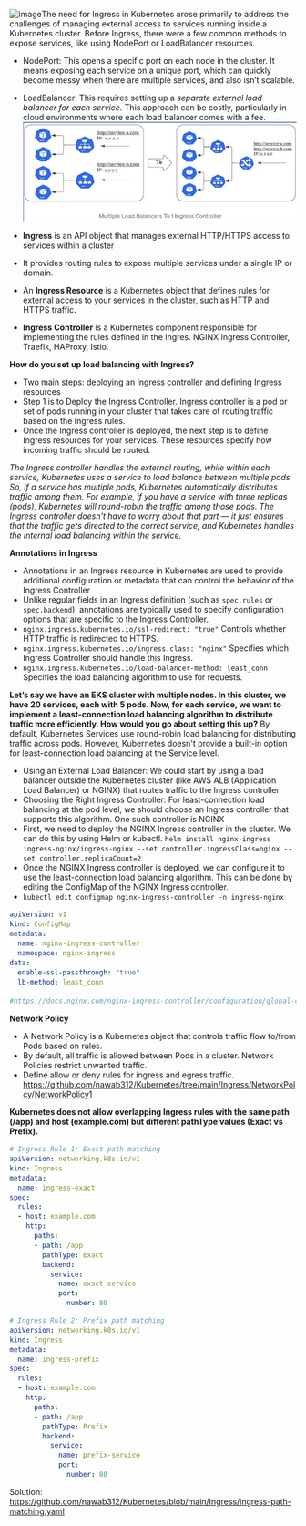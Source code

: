 ![image](https://github.com/user-attachments/assets/2d6357c0-fa2f-4951-ab18-bf25d86632fe)The need for Ingress in Kubernetes arose primarily to address the challenges of managing external access to services running inside a Kubernetes cluster. Before Ingress, there were a few common methods to expose services, like using NodePort or LoadBalancer resources. 
- NodePort: This opens a specific port on each node in the cluster. It means exposing each service on a unique port, which can quickly become messy when there are multiple services, and also isn’t scalable.
- LoadBalancer: This requires setting up a *separate external load balancer for each service*. This approach can be costly, particularly in cloud environments where each load balancer comes with a fee.
![Ingress1](https://github.com/nawab312/Kubernetes/blob/main/Images/Ingress1.png)

- **Ingress** is an API object that manages external HTTP/HTTPS access to services within a cluster
- It provides routing rules to expose multiple services under a single IP or domain.
- An **Ingress Resource** is a Kubernetes object that defines rules for external access to your services in the cluster, such as HTTP and HTTPS traffic.
- **Ingress Controller** is a Kubernetes component responsible for implementing the rules defined in the Ingres. NGINX Ingress Controller, Traefik, HAProxy, Istio.

**How do you set up load balancing with Ingress?**
- Two main steps: deploying an Ingress controller and defining Ingress resources
- Step 1 is to Deploy the Ingress Controller. Ingress controller is a pod or set of pods running in your cluster that takes care of routing traffic based on the Ingress rules.
- Once the Ingress controller is deployed, the next step is to define Ingress resources for your services. These resources specify how incoming traffic should be routed.

*The Ingress controller handles the external routing, while within each service, Kubernetes uses a service to load balance between multiple pods. So, if a service has multiple pods, Kubernetes automatically distributes traffic among them.
For example, if you have a service with three replicas (pods), Kubernetes will round-robin the traffic among those pods. The Ingress controller doesn’t have to worry about that part — it just ensures that the traffic gets directed to the correct service, and Kubernetes handles the internal load balancing within the service.*

**Annotations in Ingress**
- Annotations in an Ingress resource in Kubernetes are used to provide additional configuration or metadata that can control the behavior of the Ingress Controller 
- Unlike regular fields in an Ingress definition (such as `spec.rules` or `spec.backend`), annotations are typically used to specify configuration options that are specific to the Ingress Controller.
- `nginx.ingress.kubernetes.io/ssl-redirect: "true"` Controls whether HTTP traffic is redirected to HTTPS.
- `nginx.ingress.kubernetes.io/ingress.class: "nginx"` Specifies which Ingress Controller should handle this Ingress.
- `nginx.ingress.kubernetes.io/load-balancer-method: least_conn` Specifies the load balancing algorithm to use for requests.

**Let’s say we have an EKS cluster with multiple nodes. In this cluster, we have 20 services, each with 5 pods. Now, for each service, we want to implement a least-connection load balancing algorithm to distribute traffic more efficiently. How would you go about setting this up?**
By default, Kubernetes Services use round-robin load balancing for distributing traffic across pods. However, Kubernetes doesn't provide a built-in option for least-connection load balancing at the Service level.
- Using an External Load Balancer: We could start by using a load balancer outside the Kubernetes cluster (like AWS ALB (Application Load Balancer) or NGINX) that routes traffic to the Ingress controller.
- Choosing the Right Ingress Controller: For least-connection load balancing at the pod level, we should choose an Ingress controller that supports this algorithm. One such controller is NGINX
- First, we need to deploy the NGINX Ingress controller in the cluster. We can do this by using Helm or kubectl. `helm install nginx-ingress ingress-nginx/ingress-nginx --set controller.ingressClass=nginx --set controller.replicaCount=2`
- Once the NGINX Ingress controller is deployed, we can configure it to use the least-connection load balancing algorithm. This can be done by editing the ConfigMap of the NGINX Ingress controller.
- `kubectl edit configmap nginx-ingress-controller -n ingress-nginx`
```yaml
apiVersion: v1
kind: ConfigMap
metadata:
  name: nginx-ingress-controller
  namespace: nginx-ingress
data:
  enable-ssl-passthrough: "true"
  lb-method: least_conn

#https://docs.nginx.com/nginx-ingress-controller/configuration/global-configuration/configmap-resource/
```

**Network Policy**
- A Network Policy is a Kubernetes object that controls traffic flow to/from Pods based on rules.
- By default, all traffic is allowed between Pods in a cluster. Network Policies restrict unwanted traffic.
- Define allow or deny rules for ingress and egress traffic.
https://github.com/nawab312/Kubernetes/tree/main/Ingress/NetworkPolcy/NetworkPolicy1

**Kubernetes does not allow overlapping Ingress rules with the same path (/app) and host (example.com) but different pathType values (Exact vs Prefix).**
```yaml
# Ingress Rule 1: Exact path matching
apiVersion: networking.k8s.io/v1
kind: Ingress
metadata:
  name: ingress-exact
spec:
  rules:
  - host: example.com
    http:
      paths:
      - path: /app
        pathType: Exact
        backend:
          service:
            name: exact-service
            port:
              number: 80
```
```yaml
# Ingress Rule 2: Prefix path matching
apiVersion: networking.k8s.io/v1
kind: Ingress
metadata:
  name: ingress-prefix
spec:
  rules:
  - host: example.com
    http:
      paths:
      - path: /app
        pathType: Prefix
        backend:
          service:
            name: prefix-service
            port:
              number: 80
```
Solution: https://github.com/nawab312/Kubernetes/blob/main/Ingress/ingress-path-matching.yaml

